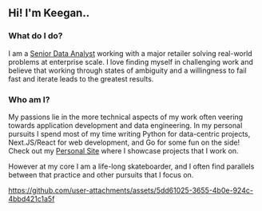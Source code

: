 ## Hi! I'm Keegan..

### What do I do?
I am a [Senior Data Analyst](https://www.linkedin.com/in/keeganpatton/) working with a major retailer solving real-world problems at enterprise scale. I love finding myself in challenging work and believe that working through states of ambiguity and a willingness to fail fast and iterate leads to the greatest results. 

### Who am I?
My passions lie in the more technical aspects of my work often veering towards application development and data engineering. In my personal pursuits I spend most of my time writing Python for data-centric projects, Next.JS/React for web development, and Go for some fun on the side! Check out my [Personal Site](https://www.keeganpatton.dev/) where I showcase projects that I work on.

However at my core I am a life-long skateboarder, and I often find parallels between that practice and other pursuits that I focus on.

https://github.com/user-attachments/assets/5dd61025-3655-4b0e-924c-4bbd421c1a5f
